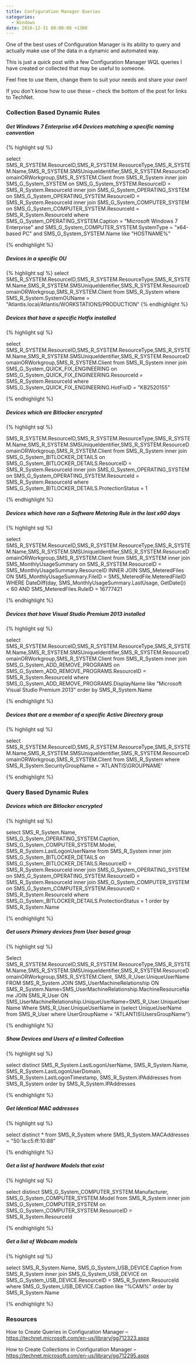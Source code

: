 ```yaml
---
title: Configuration Manager Queries
categories:
  - Windows
date: 2016-12-31 00:00:00 +1300
---
```

One of the best uses of Configuration Manager is its ability to query and actually make use of the data in a dynamic and automated way.

This is just a quick post with a few Configuration Manager WQL queries I have created or collected that may be useful to someone.

Feel free to use them, change them to suit your needs and share your own!

If you don't know how to use these – check the bottom of the post for links to TechNet.

### Collection Based Dynamic Rules

##### Get Windows 7 Enterprise x64 Devices matching a specific naming convention

{% highlight sql %}

select SMS_R_SYSTEM.ResourceID,SMS_R_SYSTEM.ResourceType,SMS_R_SYSTEM.Name,SMS_R_SYSTEM.SMSUniqueIdentifier,SMS_R_SYSTEM.ResourceDomainORWorkgroup,SMS_R_SYSTEM.Client from SMS_R_System inner join SMS_G_System_SYSTEM on SMS_G_System_SYSTEM.ResourceID = SMS_R_System.ResourceId inner join SMS_G_System_OPERATING_SYSTEM on SMS_G_System_OPERATING_SYSTEM.ResourceID = SMS_R_System.ResourceId inner join SMS_G_System_COMPUTER_SYSTEM on SMS_G_System_COMPUTER_SYSTEM.ResourceId = SMS_R_System.ResourceId where SMS_G_System_OPERATING_SYSTEM.Caption = "Microsoft Windows 7 Enterprise" and SMS_G_System_COMPUTER_SYSTEM.SystemType = "x64-based PC" and SMS_G_System_SYSTEM.Name like "HOSTNAME%"

{% endhighlight %}

##### Devices in a specific OU

{% highlight sql %}
select SMS_R_SYSTEM.ResourceID,SMS_R_SYSTEM.ResourceType,SMS_R_SYSTEM.Name,SMS_R_SYSTEM.SMSUniqueIdentifier,SMS_R_SYSTEM.ResourceDomainORWorkgroup,SMS_R_SYSTEM.Client from SMS_R_System where SMS_R_System.SystemOUName = "Atlantis.local/Atlantis/WORKSTATIONS/PRODUCTION"
{% endhighlight %}

##### Devices that have a specific Hotfix installed

{% highlight sql %}

select SMS_R_SYSTEM.ResourceID,SMS_R_SYSTEM.ResourceType,SMS_R_SYSTEM.Name,SMS_R_SYSTEM.SMSUniqueIdentifier,SMS_R_SYSTEM.ResourceDomainORWorkgroup,SMS_R_SYSTEM.Client from SMS_R_System inner join SMS_G_System_QUICK_FIX_ENGINEERING on SMS_G_System_QUICK_FIX_ENGINEERING.ResourceId = SMS_R_System.ResourceId where SMS_G_System_QUICK_FIX_ENGINEERING.HotFixID = "KB2520155"

{% endhighlight %}

##### Devices which are Bitlocker encrypted

{% highlight sql %}

 SMS_R_SYSTEM.ResourceID,SMS_R_SYSTEM.ResourceType,SMS_R_SYSTEM.Name,SMS_R_SYSTEM.SMSUniqueIdentifier,SMS_R_SYSTEM.ResourceDomainORWorkgroup,SMS_R_SYSTEM.Client from SMS_R_System inner join SMS_G_System_BITLOCKER_DETAILS on SMS_G_System_BITLOCKER_DETAILS.ResourceID = SMS_R_System.ResourceId inner join SMS_G_System_OPERATING_SYSTEM on SMS_G_System_OPERATING_SYSTEM.ResourceId = SMS_R_System.ResourceId where SMS_G_System_BITLOCKER_DETAILS.ProtectionStatus = 1

 {% endhighlight %}

##### Devices which have ran a Software Metering Rule in the last x60 days

{% highlight sql %}

select SMS_R_SYSTEM.ResourceID,SMS_R_SYSTEM.ResourceType,SMS_R_SYSTEM.Name,SMS_R_SYSTEM.SMSUniqueIdentifier,SMS_R_SYSTEM.ResourceDomainORWorkgroup,SMS_R_SYSTEM.Client from SMS_R_SYSTEM inner join SMS_MonthlyUsageSummary on SMS_R_SYSTEM.ResourceID = SMS_MonthlyUsageSummary.ResourceID    INNER JOIN SMS_MeteredFiles ON SMS_MonthlyUsageSummary.FileID = SMS_MeteredFile.MeteredFileID    WHERE DateDiff(day, SMS_MonthlyUsageSummary.LastUsage, GetDate()) &lt; 60  AND SMS_MeteredFiles.RuleID = 16777421

 {% endhighlight %}

##### Devices that have Visual Studio Premium 2013 installed

{% highlight sql %}

select SMS_R_SYSTEM.ResourceID,SMS_R_SYSTEM.ResourceType,SMS_R_SYSTEM.Name,SMS_R_SYSTEM.SMSUniqueIdentifier,SMS_R_SYSTEM.ResourceDomainORWorkgroup,SMS_R_SYSTEM.Client from SMS_R_System inner join SMS_G_System_ADD_REMOVE_PROGRAMS on SMS_G_System_ADD_REMOVE_PROGRAMS.ResourceID = SMS_R_System.ResourceId where SMS_G_System_ADD_REMOVE_PROGRAMS.DisplayName like "Microsoft Visual Studio Premium 2013" order by SMS_R_System.Name

 {% endhighlight %}

##### Devices that are a member of a specific Active Directory group

{% highlight sql %}

select SMS_R_SYSTEM.ResourceID,SMS_R_SYSTEM.ResourceType,SMS_R_SYSTEM.Name,SMS_R_SYSTEM.SMSUniqueIdentifier,SMS_R_SYSTEM.ResourceDomainORWorkgroup,SMS_R_SYSTEM.Client from SMS_R_System where SMS_R_System.SecurityGroupName = 'ATLANTIS\\GROUPNAME'

 {% endhighlight %}

### Query Based Dynamic Rules

##### Devices which are Bitlocker encrypted

{% highlight sql %}

select SMS_R_System.Name, SMS_G_System_OPERATING_SYSTEM.Caption, SMS_G_System_COMPUTER_SYSTEM.Model, SMS_R_System.LastLogonUserName from  SMS_R_System inner join SMS_G_System_BITLOCKER_DETAILS on SMS_G_System_BITLOCKER_DETAILS.ResourceID = SMS_R_System.ResourceId inner join SMS_G_System_OPERATING_SYSTEM on SMS_G_System_OPERATING_SYSTEM.ResourceID = SMS_R_System.ResourceId inner join SMS_G_System_COMPUTER_SYSTEM on SMS_G_System_COMPUTER_SYSTEM.ResourceID = SMS_R_System.ResourceId where SMS_G_System_BITLOCKER_DETAILS.ProtectionStatus = 1 order by SMS_R_System.Name

 {% endhighlight %}

##### Get users Primary devices from User based group

{% highlight sql %}

Select SMS_R_SYSTEM.ResourceID,SMS_R_SYSTEM.ResourceType,SMS_R_SYSTEM.Name,SMS_R_SYSTEM.SMSUniqueIdentifier,SMS_R_SYSTEM.ResourceDomainORWorkgroup,SMS_R_SYSTEM.Client, SMS_R_User.UniqueUserName
FROM SMS_R_System
JOIN SMS_UserMachineRelationship ON SMS_R_System.Name=SMS_UserMachineRelationship.MachineResourceName
JOIN SMS_R_User ON SMS_UserMachineRelationship.UniqueUserName=SMS_R_User.UniqueUserName
Where SMS_R_User.UniqueUserName in (select UniqueUserName from SMS_R_User where UserGroupName = "ATLANTIS\\UsersGroupName")

 {% endhighlight %}

##### Show Devices and Users of a limited Collection

{% highlight sql %}

select distinct SMS_R_System.LastLogonUserName, SMS_R_System.Name, SMS_R_System.LastLogonUserDomain, SMS_R_System.LastLogonTimestamp, SMS_R_System.IPAddresses from  SMS_R_System order by SMS_R_System.IPAddresses 

{% endhighlight %}

##### Get Identical MAC addresses

{% highlight sql %}

select distinct *  from  SMS_R_System where SMS_R_System.MACAddresses = "50:1a:c5:ff:10:88" 

{% endhighlight %}

##### Get a list of hardware Models that exist

{% highlight sql %}

select distinct SMS_G_System_COMPUTER_SYSTEM.Manufacturer, SMS_G_System_COMPUTER_SYSTEM.Model from  SMS_R_System inner join SMS_G_System_COMPUTER_SYSTEM on SMS_G_System_COMPUTER_SYSTEM.ResourceID = SMS_R_System.ResourceId 

{% endhighlight %}

##### Get a list of Webcam models

{% highlight sql %}

select SMS_R_System.Name, SMS_G_System_USB_DEVICE.Caption from  SMS_R_System inner join SMS_G_System_USB_DEVICE on SMS_G_System_USB_DEVICE.ResourceID = SMS_R_System.ResourceId where SMS_G_System_USB_DEVICE.Caption like "%CAM%" order by SMS_R_System.Name 

{% endhighlight %}

### Resources

How to Create Queries in Configuration Manager &#8211; <a href="https://technet.microsoft.com/en-us/library/gg712323.aspx" target="_blank">https://technet.microsoft.com/en-us/library/gg712323.aspx</a>

How to Create Collections in Configuration Manager &#8211; <a href="https://technet.microsoft.com/en-us/library/gg712295.aspx" target="_blank">https://technet.microsoft.com/en-us/library/gg712295.aspx</a>
